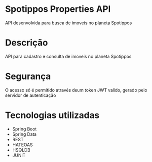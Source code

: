 # Spotippos Properties API

API desenvolvida para busca de imoveis no planeta Spotippos

# Descrição

API para cadastro e consulta de imoveis no planeta Spotippos

# Segurança

O acesso só é permitido através deum token JWT valido, gerado pelo servidor de autenticação

# Tecnologias utilizadas

- Spring Boot
- Spring Data
- REST
- HATEOAS
- HSQLDB
- JUNIT
